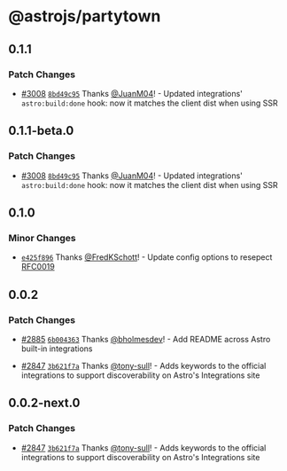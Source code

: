 # @astrojs/partytown

## 0.1.1

### Patch Changes

- [#3008](https://github.com/withastro/astro/pull/3008) [`8bd49c95`](https://github.com/withastro/astro/commit/8bd49c95365f7bbce41e19b7e8658ad639c22f31) Thanks [@JuanM04](https://github.com/JuanM04)! - Updated integrations' `astro:build:done` hook: now it matches the client dist when using SSR

## 0.1.1-beta.0

### Patch Changes

- [#3008](https://github.com/withastro/astro/pull/3008) [`8bd49c95`](https://github.com/withastro/astro/commit/8bd49c95365f7bbce41e19b7e8658ad639c22f31) Thanks [@JuanM04](https://github.com/JuanM04)! - Updated integrations' `astro:build:done` hook: now it matches the client dist when using SSR

## 0.1.0

### Minor Changes

- [`e425f896`](https://github.com/withastro/astro/commit/e425f896b668d98033ad3b998b50c1f28bc7f6ee) Thanks [@FredKSchott](https://github.com/FredKSchott)! - Update config options to resepect [RFC0019](https://github.com/withastro/rfcs/blob/main/proposals/0019-config-finalization.md)

## 0.0.2

### Patch Changes

- [#2885](https://github.com/withastro/astro/pull/2885) [`6b004363`](https://github.com/withastro/astro/commit/6b004363f99f27e581d1e2d53a2ebff39d7afb8a) Thanks [@bholmesdev](https://github.com/bholmesdev)! - Add README across Astro built-in integrations

* [#2847](https://github.com/withastro/astro/pull/2847) [`3b621f7a`](https://github.com/withastro/astro/commit/3b621f7a613b45983b090794fa7c015f23ed6140) Thanks [@tony-sull](https://github.com/tony-sull)! - Adds keywords to the official integrations to support discoverability on Astro's Integrations site

## 0.0.2-next.0

### Patch Changes

- [#2847](https://github.com/withastro/astro/pull/2847) [`3b621f7a`](https://github.com/withastro/astro/commit/3b621f7a613b45983b090794fa7c015f23ed6140) Thanks [@tony-sull](https://github.com/tony-sull)! - Adds keywords to the official integrations to support discoverability on Astro's Integrations site
